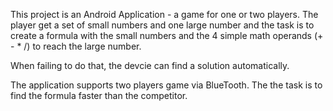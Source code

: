 This project is an Android Application - a game for one or two players.
The player get a set of small numbers and one large number and the task is to create a formula with the small numbers and the 4 simple
math operands (+ - * /) to reach the large number.

When failing to do that, the devcie can find a solution automatically.

The application supports two players game via BlueTooth. The the task is to find the formula faster than the competitor.
